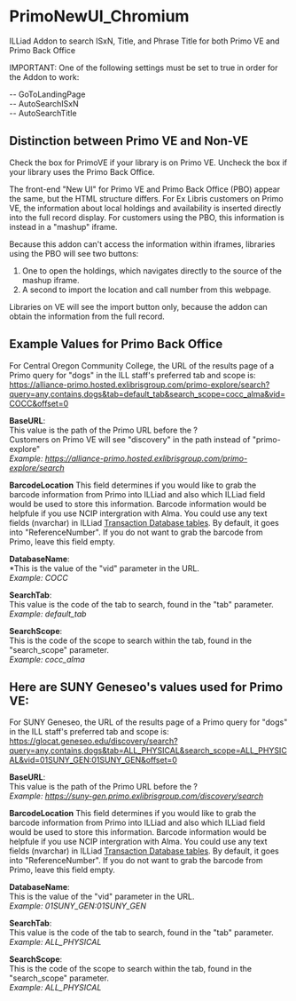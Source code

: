 # PrimoNewUI_Chromium
ILLiad Addon to search ISxN, Title, and Phrase Title for both Primo VE and Primo Back Office

IMPORTANT:  One of the following settings must be set to true in order for the Addon to work:

-- GoToLandingPage  
-- AutoSearchISxN  
-- AutoSearchTitle  

## Distinction between Primo VE and Non-VE

Check the box for PrimoVE if your library is on Primo VE. Uncheck the box if your library uses the Primo Back Office.

The front-end "New UI" for Primo VE and Primo Back Office (PBO) appear the same, but the HTML structure differs.
For Ex Libris customers on Primo VE, the information about local holdings and availability is inserted directly
into the full record display. For customers using the PBO, this information is instead in a "mashup" iframe.

Because this addon can't access the information within iframes, libraries using the PBO will see two buttons:

1) One to open the holdings, which navigates directly to the source of the mashup iframe.
2) A second to import the location and call number from this webpage.

Libraries on VE will see the import button only, because the addon can obtain the information from the full record.

## Example Values for Primo Back Office

For Central Oregon Community College, the URL of the results page of a Primo query for "dogs" in the ILL staff's preferred tab and scope is:  
https://alliance-primo.hosted.exlibrisgroup.com/primo-explore/search?query=any,contains,dogs&tab=default_tab&search_scope=cocc_alma&vid=COCC&offset=0

**BaseURL**:  
This value is the path of the Primo URL before the ?  
Customers on Primo VE will see "discovery" in the path instead of "primo-explore"  
*Example: https://alliance-primo.hosted.exlibrisgroup.com/primo-explore/search*

**BarcodeLocation**
This field determines if you would like to grab the barcode information from Primo into ILLiad and also which ILLiad field would be used to store this information. Barcode information would be helpfule if you use NCIP intergration with Alma.
You could use any text fields (nvarchar) in ILLiad [Transaction Database tables](https://support.atlas-sys.com/hc/en-us/articles/360011812074-ILLiad-Database-Tables). By default, it goes into "ReferenceNumber".
If you do not want to grab the barcode from Primo, leave this field empty.

**DatabaseName**:  
*This is the value of the "vid" parameter in the URL.  
*Example: COCC*

**SearchTab**:  
This value is the code of the tab to search, found in the "tab" parameter.  
*Example: default_tab*

**SearchScope**:  
This is the code of the scope to search within the tab, found in the "search_scope" parameter.  
*Example: cocc_alma*

## Here are SUNY Geneseo's values used for Primo VE:

For SUNY Geneseo, the URL of the results page of a Primo query for "dogs" in the ILL staff's preferred tab and scope is:  
https://glocat.geneseo.edu/discovery/search?query=any,contains,dogs&tab=ALL_PHYSICAL&search_scope=ALL_PHYSICAL&vid=01SUNY_GEN:01SUNY_GEN&offset=0

**BaseURL**:  
This value is the path of the Primo URL before the ?  
*Example: https://suny-gen.primo.exlibrisgroup.com/discovery/search*

**BarcodeLocation**
This field determines if you would like to grab the barcode information from Primo into ILLiad and also which ILLiad field would be used to store this information. Barcode information would be helpfule if you use NCIP intergration with Alma.
You could use any text fields (nvarchar) in ILLiad [Transaction Database tables](https://support.atlas-sys.com/hc/en-us/articles/360011812074-ILLiad-Database-Tables). By default, it goes into "ReferenceNumber".
If you do not want to grab the barcode from Primo, leave this field empty.

**DatabaseName**:  
This is the value of the "vid" parameter in the URL.  
*Example: 01SUNY_GEN:01SUNY_GEN*

**SearchTab**:  
This value is the code of the tab to search, found in the "tab" parameter.  
*Example: ALL_PHYSICAL*

**SearchScope**:  
This is the code of the scope to search within the tab, found in the "search_scope" parameter.  
*Example: ALL_PHYSICAL*
